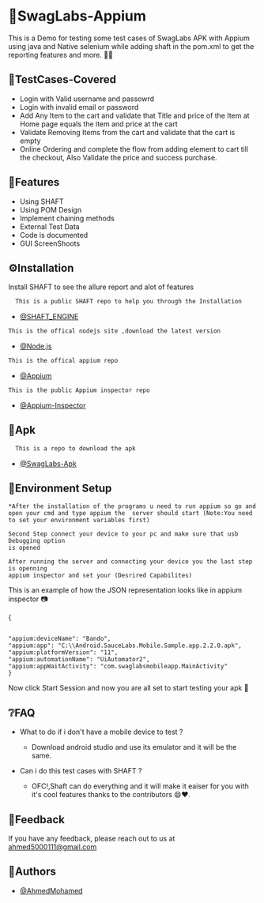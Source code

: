 
# :star2:SwagLabs-Appium 

 This is a Demo for testing some test cases of SwagLabs APK with Appium using java and Native selenium while adding shaft in the pom.xml to get the reporting features and more. 🤸‍♂️ 

 ## :space_invader:TestCases-Covered


 - Login with Valid username and passowrd
 - Login with invalid email or password
 - Add Any Item to the cart and validate that Title and price of the Item at Home page equals the item and price at the cart
 - Validate Removing Items from the cart and validate that the cart is empty
 - Online Ordering and complete the flow from adding element to cart till the checkout, Also Validate the price and success purchase.







## :dart:Features

- Using SHAFT
- Using POM Design
- Implement chaining methods
- External Test Data
- Code is documented
- GUI ScreenShoots



## :gear:Installation

Install SHAFT to see the allure report and alot of features

```bash
  This is a public SHAFT repo to help you through the Installation

```
  - [@SHAFT_ENGINE](https://github.com/ShaftHQ/SHAFT_ENGINE)
  ```bash
  This is the offical nodejs site ,download the latest version

```
  - [@Node.js](https://nodejs.org/en/download/)
  ```bash
  This is the offical appium repo

```
  - [@Appium](https://github.com/appium/appium-desktop/releases/tag/v1.22.3-4)
  ```bash
  This is the public Appium inspector repo

```
  - [@Appium-Inspector](https://github.com/appium/appium-inspector/releases)
  

  
  
## :key:Apk

```bash
  This is a repo to download the apk
```
  - [@SwagLabs-Apk](https://github.com/saucelabs/sample-app-mobile/releases/download/2.2.0/Android.SauceLabs.Mobile.Sample.app.2.2.0.apk)




## :test_tube:Environment Setup
```*After the installation of the programs u need to run appium so go and open your cmd and type appium the  server should start (Note:You need to set your environment variables first)```
```
Second Step connect your device to your pc and make sure that usb Debugging option
is opened 
```
```
After running the server and connecting your device you the last step is openning 
appium inspector and set your (Desrired Capabilites)
```
This is an example of how the JSON representation looks like in appium inspector 📷



{
  ```"platformName": "Android", 

  "appium:deviceName": "Bando",
  "appium:app": "C:\\Android.SauceLabs.Mobile.Sample.app.2.2.0.apk",
  "appium:platformVersion": "11",
  "appium:automationName": "UiAutomator2",
  "appium:appWaitActivity": "com.swaglabsmobileapp.MainActivity"
}
```
  Now click Start Session and now you are all set to start testing your apk 👑

## :grey_question:FAQ

- What to do if i don't have a mobile device to test ?

  + Download android studio and use its emulator and it will be the same.
  
- Can i do this test cases with SHAFT ?

  + OFC!,Shaft can do everything and it will make it eaiser for you with it's cool features
thanks to the contributors :smile::heart:.



## :handshake:Feedback

If you have any feedback, please reach out to us at ahmed5000111@gmail.com


## :eyes:Authors

- [@AhmedMohamed](https://github.com/Ahmed-Mohamed200)


